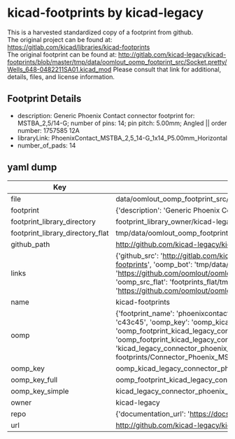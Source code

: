 # kicad-footprints by kicad-legacy  
This is a harvested standardized copy of a footprint from github.  
The original project can be found at:  
https://gitlab.com/kicad/libraries/kicad-footprints  
The original footprint can be found at:
http://gitlab.com/kicad-legacy/kicad-footprints/blob/master/tmp/data/oomlout_oomp_footprint_src/Socket.pretty/Wells_648-0482211SA01.kicad_mod
Please consult that link for additional, details, files, and license information.  
## Footprint Details
* description: Generic Phoenix Contact connector footprint for: MSTBA_2,5/14-G; number of pins: 14; pin pitch: 5.00mm; Angled || order number: 1757585 12A  
* libraryLink: PhoenixContact_MSTBA_2,5_14-G_1x14_P5.00mm_Horizontal  
* number_of_pads: 14  
## yaml dump  
| Key | Value |  
| --- | --- |  
| file | data/oomlout_oomp_footprint_src/kicad-footprints/Connector_Phoenix_MSTB.pretty/PhoenixContact_MSTBA_2,5_14-G_1x14_P5.00mm_Horizontal.kicad_mod |  
| footprint | {'description': 'Generic Phoenix Contact connector footprint for: MSTBA_2,5/14-G; number of pins: 14; pin pitch: 5.00mm; Angled || order number: 1757585 12A', 'libraryLink': 'PhoenixContact_MSTBA_2,5_14-G_1x14_P5.00mm_Horizontal', 'number_of_pads': 14} |  
| footprint_library_directory | footprint_library_owner/kicad-legacy_kicad-footprints |  
| footprint_library_directory_flat | tmp/data/oomlout_oomp_footprint_src/footprints_flat/kicad_legacy_connector_phoenix_mstb_phoenixcontact_mstba_2,5_14_g_1x14_p5_00mm_horizontal/working |  
| github_path | http://github.com/kicad-legacy/kicad-footprints/blob/master/tmp/data/oomlout_oomp_footprint_src/Connector_Phoenix_MSTB.pretty/PhoenixContact_MSTBA_2,5_14-G_1x14_P5.00mm_Horizontal.kicad_mod |  
| links | {'github_src': 'http://gitlab.com/kicad-legacy/kicad-footprints/blob/master/tmp/data/oomlout_oomp_footprint_src/Socket.pretty/Wells_648-0482211SA01.kicad_mod', 'github_src_repo': 'https://gitlab.com/kicad/libraries/kicad-footprints', 'oomp_bot': 'tmp/data/oomlout_oomp_footprint_src/footprints/kicad_legacy_connector_phoenix_mstb_phoenixcontact_mstba_2,5_14_g_1x14_p5_00mm_horizontal/working', 'oomp_bot_github': 'https://github.com/oomlout/oomlout_oomp_footprint_bot/tree/main/tmp/data/oomlout_oomp_footprint_src/footprints/kicad_legacy_connector_phoenix_mstb_phoenixcontact_mstba_2,5_14_g_1x14_p5_00mm_horizontal/working', 'oomp_src_flat': 'footprints_flat/tmp/data/oomlout_oomp_footprint_src/footprints_flat/kicad_legacy_connector_phoenix_mstb_phoenixcontact_mstba_2,5_14_g_1x14_p5_00mm_horizontal/working', 'oomp_src_flat_github': 'https://github.com/oomlout/oomlout_oomp_footprint_src/tree/main/tmp/data/oomlout_oomp_footprint_src/footprints_flat/kicad_legacy_connector_phoenix_mstb_phoenixcontact_mstba_2,5_14_g_1x14_p5_00mm_horizontal/working'} |  
| name | kicad-footprints |  
| oomp | {'footprint_name': 'phoenixcontact_mstba_2,5_14_g_1x14_p5_00mm_horizontal', 'library_name': 'connector_phoenix_mstb', 'md5': 'c43c45782861c103d34aa30e884fecc3', 'md5_10': 'c43c457828', 'md5_5': 'c43c4', 'md5_6': 'c43c45', 'oomp_key': 'oomp_kicad_legacy_connector_phoenix_mstb_phoenixcontact_mstba_2,5_14_g_1x14_p5_00mm_horizontal', 'oomp_key_extra': 'oomp_footprint_kicad_legacy_connector_phoenix_mstb_phoenixcontact_mstba_2,5_14_g_1x14_p5_00mm_horizontal', 'oomp_key_full': 'oomp_footprint_kicad_legacy_connector_phoenix_mstb_phoenixcontact_mstba_2,5_14_g_1x14_p5_00mm_horizontal_c43c45', 'oomp_key_simple': 'kicad_legacy_connector_phoenix_mstb_phoenixcontact_mstba_2,5_14_g_1x14_p5_00mm_horizontal', 'original_filename': 'data/oomlout_oomp_footprint_src/kicad-footprints/Connector_Phoenix_MSTB.pretty/PhoenixContact_MSTBA_2,5_14-G_1x14_P5.00mm_Horizontal.kicad_mod', 'owner_name': 'kicad_legacy'} |  
| oomp_key | oomp_kicad_legacy_connector_phoenix_mstb_phoenixcontact_mstba_2,5_14_g_1x14_p5_00mm_horizontal |  
| oomp_key_full | oomp_footprint_kicad_legacy_connector_phoenix_mstb_phoenixcontact_mstba_2,5_14_g_1x14_p5_00mm_horizontal |  
| oomp_key_simple | kicad_legacy_connector_phoenix_mstb_phoenixcontact_mstba_2,5_14_g_1x14_p5_00mm_horizontal |  
| owner | kicad-legacy |  
| repo | {'documentation_url': 'https://docs.github.com/rest/repos/repos#get-a-repository', 'message': 'Not Found'} |  
| url | http://github.com/kicad-legacy/kicad-footprints |  

